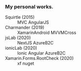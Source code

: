 ### My personal works.

<dl>
<dt>Squirtle (2015)</dt>
<dd>MVC AngularJS</dd>
<dt>Charmander (2019)</dt>
<dd>XamarinAndroid MVVMCross</dd>
<dt>jsLab (2020)</dt>
<dd>NextJS AzureB2C</dd>
<dt>ionicLab (2020)</dt>
<dd>Ionic Angular AzureB2C</dd>
<dt>Xamarin.Forms.RootCheck (2020)</dt>
<dd>xf nuget</dd>
</dl>

